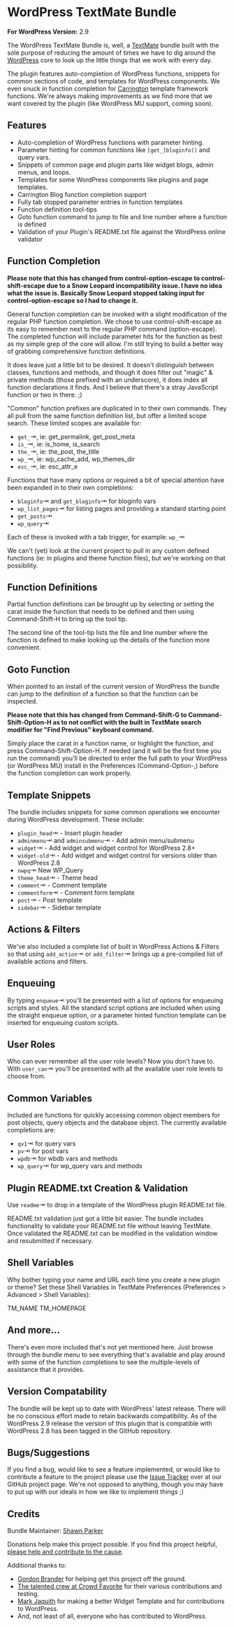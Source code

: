 # WordPress TextMate Bundle

**For WordPress Version:** 2.9

The WordPress TextMate Bundle is, well, a [TextMate](http://macromates.com) bundle built with the sole purpose of reducing the amount of times we have to dig around the [WordPress](http://wordpress.org) core to look up the little things that we work with every day.

The plugin features auto-completion of WordPress functions, snippets for common sections of code, and templates for WordPress components. We even snuck in function completion for [Carrington](http://carrington-blog.com) template framework functions. We're always making improvements as we find more that we want covered by the plugin (like WordPress MU support, coming soon).

## Features

- Auto-completion of WordPress functions with parameter hinting.
- Parameter hinting for common functions like `[get_]bloginfo()` and query vars.
- Snippets of common page and plugin parts like widget blogs, admin menus, and loops.
- Templates for some WordPress components like plugins and page templates.
- Carrington Blog function completion support
- Fully tab stopped parameter entries in function templates
- Function definition tool-tips
- Goto function command to jump to file and line number where a function is defined
- Validation of your Plugin's README.txt file against the WordPress online validator

## Function Completion

**Please note that this has changed from control-option-escape to control-shift-escape due to a Snow Leopard incompatibility issue. I have no idea what the issue is. Basically Snow Leopard stopped taking input for control-option-escape so I had to change it.**

General function completion can be invoked with a slight modification of the regular PHP function completion. We chose to use control-shift-escape as its easy to remember next to the regular PHP command (option-escape). The completed function will include parameter hits for the function as best as my simple grep of the core will allow. I'm still trying to build a better way of grabbing comprehensive function definitions.

It does leave just a little bit to be desired. It doesn't distinguish between classes, functions and methods, and though it does filter out "magic" & private methods (those prefixed with an underscore), it does index all function declarations it finds. And I believe that there's a stray JavaScript function or two in there. ;)

"Common" function prefixes are duplicated in to their own commands. They all pull from the same function definition list, but offer a limited scope search. These limited scopes are available for:

- `get_`&#x21E5;, ie: get_permalink, get_post_meta
- `is_`&#x21E5;, ie: is_home, is_search
- `the_`&#x21E5;, ie: the_post, the_title
- `wp_`&#x21E5;, ie: wp_cache_add, wp_themes_dir
- `esc_`&#x21E5;, ie: esc_attr_e

Functions that have many options or required a bit of special attention have been expanded in to their own completions:

- `bloginfo`&#x21E5; and `get_bloginfo`&#x21E5; for bloginfo vars
- `wp_list_pages`&#x21E5; for listing pages and providing a standard starting point
- `get_posts`&#x21E5;
- `wp_query`&#x21E5;

Each of these is invoked with a tab trigger, for example: `wp_`&#x21E5;

We can't (yet) look at the current project to pull in any custom defined functions (ie: in plugins and theme function files), but we're working on that possibility.

## Function Definitions

Partial function definitions can be brought up by selecting or setting the carat inside the function that needs to be defined and then using Command-Shift-H to bring up the tool tip. 

The second line of the tool-tip lists the file and line number where the function is defined to make looking up the details of the function more convenient.

## Goto Function

When pointed to an install of the current version of WordPress the bundle can jump to the definition of a function so that the function can be inspected.

<b>Please note that this has changed from Command-Shift-G to Command-Shift-Option-H as to not conflict with the built in TextMate search modifier for "Find Previous" keyboard command.</b>

Simply place the carat in a function name, or highlight the function, and press Command-Shift-Option-H. If needed (and it will be the first time you run the command) you'll be directed to enter the full path to your WordPress (or WordPress MU) install in the Preferences (Command-Option-,) before the function completion can work properly.

## Template Snippets

The bundle includes snippets for some common operations we encounter during WordPress development. These include:

- `plugin_head`&#x21E5; - Insert plugin header
- `adminmenu`&#x21E5; and `adminsubmenu`&#x21E5; - Add admin menu/submenu
- `widget`&#x21E5; - Add widget and widget control for WordPress 2.8+
- `widget-old`&#x21E5; - Add widget and widget control for versions older than WordPress 2.8
- `nwpq`&#x21E5; New WP_Query
- `theme_head`&#x21E5; - Theme head
- `comment`&#x21E5; - Comment template
- `commentform`&#x21E5; - Comment form template
- `post`&#x21E5; - Post template
- `sidebar`&#x21E5; - Sidebar template

## Actions &amp; Filters

We've also included a complete list of built in WordPress Actions & Filters so that using `add_action`&#x21E5; or `add_filter`&#x21E5; brings up a pre-compiled list of available actions and filters. 

## Enqueuing

By typing `enqueue`&#x21E5; you'll be presented with a list of options for enqueuing scripts and styles. All the standard script options are included when using the straight enqueue option, or a parameter hinted function template can be inserted for enqueuing custom scripts.

## User Roles

Who can ever remember all the user role levels? Now you don't have to. With `user_can`&#x21E5; you'll be presented with all the available user role levels to choose from. 

## Common Variables

Included are functions for quickly accessing common object members for post objects, query objects and the database object. The currently available completions are:

- `qv1`&#x21E5; for query vars
- `pv`&#x21E5; for post vars
- `wpdb`&#x21E5; for wbdb vars and methods
- `wp_query`&#x21E5; for wp_query vars and methods

## Plugin README.txt Creation & Validation

Use `readme`&#x21E5; to drop in a template of the WordPress plugin README.txt file.

README.txt validation just got a little bit easier. The bundle includes functionality to validate your README.txt file without leaving TextMate. Once validated the README.txt can be modified in the validation window and resubmitted if necessary.

## Shell Variables

Why bother typing your name and URL each time you create a new plugin or theme? Set these Shell Variables in TextMate Preferences (Preferences > Advanced > Shell Variables):

TM_NAME
TM_HOMEPAGE

## And more&hellip;

There's even more included that's not yet mentioned here. Just browse through the bundle menu to see everything that's available and play around with some of the function completions to see the multiple-levels of assistance that it provides.

## Version Compatability

The bundle will be kept up to date with WordPress' latest release. There will be no conscious effort made to retain backwards compatibility. As of the WordPress 2.9 release the version of this plugin that is compatible with WordPress 2.8 has been tagged in the GitHub repository.  

## Bugs/Suggestions

If you find a bug, would like to see a feature implemented, or would like to contribute a feature to the project please use the [Issue Tracker](http://github.com/Gipetto/wordpress.tmbundle/issues) over at our GitHub project page. We're not opposed to anything, though you may have to put up with our ideals in how we like to implement things ;)

## Credits

Bundle Maintainer: [Shawn Parker](http://top-frog.com/projects/wordpress-textmate-bundle/)

Donations help make this project possible. If you find this project helpful, [please help and contribute to the cause](http://top-frog.com/donate).

Additional thanks to:

- [Gordon Brander](http://gordonbrander.com) for helping get this project off the ground.
- [The talented crew at Crowd Favorite](http://crowdfavorite.com) for their various contributions and testing.
- [Mark Jaquith](http://markjaquith.wordpress.com/2009/08/31/textmate-wordpress-widget-snippet/) for making a better Widget Template and for contributions to WordPress.
- And, not least of all, everyone who has contributed to WordPress.
